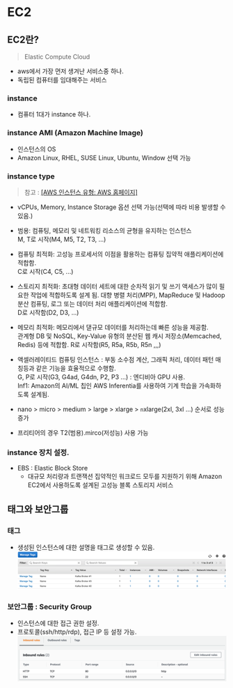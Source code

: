 # EC2

## EC2란?
> Elastic Compute Cloud
- aws에서 가장 먼저 생겨난 서비스중 하나.
- 독립된 컴퓨터를 임대해주는 서비스

### instance
- 컴퓨터 1대가 instance 하나.

### instance AMI (Amazon Machine Image)
- 인스턴스의 OS
- Amazon Linux, RHEL, SUSE Linux, Ubuntu, Window 선택 가능
### instance type
  > 참고 : [[AWS 인스턴스 유형: AWS 홈페이지]](https://docs.aws.amazon.com/ko_kr/AWSEC2/latest/UserGuide/instance-types.html)
- vCPUs, Memory, Instance Storage 옵션 선택 가능(선택에 따라 비용 발생할 수 있음.)
- 범용: 컴퓨팅, 메모리 및 네트워킹 리소스의 균형을 유지하는 인스턴스  
  M, T로 시작(M4, M5, T2, T3, ...)  
- 컴퓨팅 최적화: 고성능 프로세서의 이점을 활용하는 컴퓨팅 집약적 애플리케이션에 적합함.  
  C로 시작(C4, C5, ...)  
- 스토리지 최적화: 초대형 데이터 세트에 대한 순차적 읽기 및 쓰기 액세스가 많이 필요한 작업에 적합하도록 설계 됨.
  대향 병렬 처리(MPP), MapReduce 및 Hadoop 분산 컴퓨팅, 로그 또는 데이터 처리 애플리케이션에 적합함.  
  D로 시작함(D2, D3, ...)  
- 메모리 최적화: 메모리에서 댇규모 데이터를 처리하는데 빠른 성능을 제공함.  
  관계형 DB 및 NoSQL, Key-Value 유형의 분산된 웹 캐시 저장소(Memcached, Redis) 등에 적합함.
  R로 시작함(R5, R5a, R5b, R5n ,,,)
- 액셀러레이티드 컴퓨팅 인스턴스 : 부동 소수점 계산, 그래픽 처리, 데이터 패턴 매칭등과 같은 기능을 효율적으로 수행함.  
  G, P로 시작(G3, G4ad, G4dn, P2, P3 ...) : 엔디비아 GPU 사용.  
  Inf1:  Amazon의 AI/ML 칩인 AWS Inferentia를 사용하여 기계 학습을 가속화하도록 설계됨.
  
  
- nano > micro > medium > large > xlarge > `n`xlarge(2xl, 3xl ...) 순서로 성능 증가
- 프리티어의 경우 T2(범용).mirco(저성능) 사용 가능  


### instance 장치 설정.
- EBS : Elastic Block Store
  + 대규모 처리량과 트랜잭션 집약적인 워크로드 모두를 지원하기 위해 Amazon EC2에서 사용하도록 설계된 고성능 블록 스토리지 서비스

## 태그와 보안그룹
### 태그
- 생성된 인스턴스에 대한 설명을 태그로 생성할 수 있음.
  ![tag](../../images/aws/02_aws_ec2_tag.png)
### 보안그룹 : Security Group
- 인스턴스에 대한 접근 권한 설정.
- 프로토콜(ssh/http/rdp), 접근 IP 등 설정 가능.
![security group](../../images/aws/02_aws_ec2_security_group.png)
  
